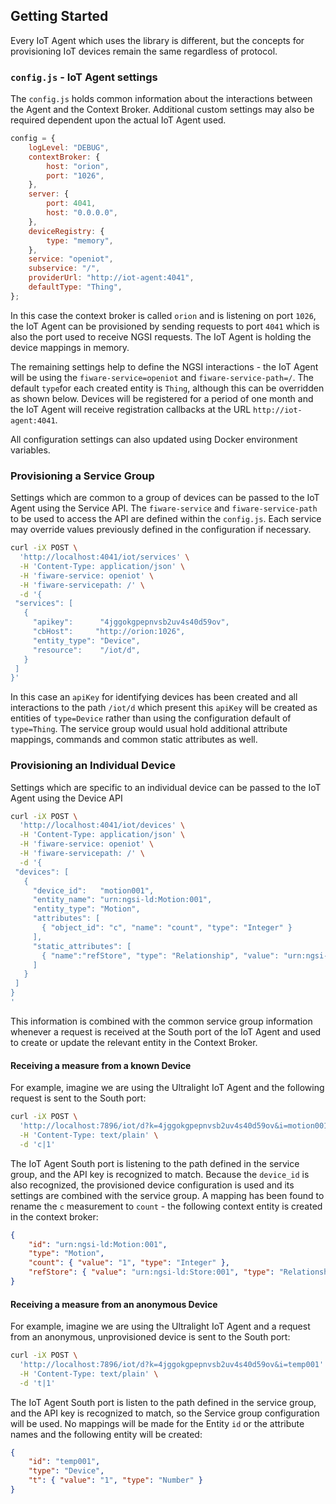 ## Getting Started

Every IoT Agent which uses the library is different, but the concepts for provisioning IoT devices remain the same
regardless of protocol.

### `config.js` - IoT Agent settings

The `config.js` holds common information about the interactions between the Agent and the Context Broker. Additional
custom settings may also be required dependent upon the actual IoT Agent used.

```javascript
config = {
    logLevel: "DEBUG",
    contextBroker: {
        host: "orion",
        port: "1026",
    },
    server: {
        port: 4041,
        host: "0.0.0.0",
    },
    deviceRegistry: {
        type: "memory",
    },
    service: "openiot",
    subservice: "/",
    providerUrl: "http://iot-agent:4041",
    defaultType: "Thing",
};
```

In this case the context broker is called `orion` and is listening on port `1026`, the IoT Agent can be provisioned by
sending requests to port `4041` which is also the port used to receive NGSI requests. The IoT Agent is holding the
device mappings in memory.

The remaining settings help to define the NGSI interactions - the IoT Agent will be using the `fiware-service=openiot`
and `fiware-service-path=/`. The default `type`for each created entity is `Thing`, although this can be overridden as
shown below. Devices will be registered for a period of one month and the IoT Agent will receive registration callbacks
at the URL `http://iot-agent:4041`.

All configuration settings can also updated using Docker environment variables.

### Provisioning a Service Group

Settings which are common to a group of devices can be passed to the IoT Agent using the Service API. The
`fiware-service` and `fiware-service-path` to be used to access the API are defined within the `config.js`. Each service
may override values previously defined in the configuration if necessary.

```bash
curl -iX POST \
  'http://localhost:4041/iot/services' \
  -H 'Content-Type: application/json' \
  -H 'fiware-service: openiot' \
  -H 'fiware-servicepath: /' \
  -d '{
 "services": [
   {
     "apikey":      "4jggokgpepnvsb2uv4s40d59ov",
     "cbHost":     "http://orion:1026",
     "entity_type": "Device",
     "resource":    "/iot/d",
   }
 ]
}'
```

In this case an `apiKey` for identifying devices has been created and all interactions to the path `/iot/d` which
present this `apiKey` will be created as entities of `type=Device` rather than using the configuration default of
`type=Thing`. The service group would usual hold additional attribute mappings, commands and common static attributes as
well.

### Provisioning an Individual Device

Settings which are specific to an individual device can be passed to the IoT Agent using the Device API

```bash
curl -iX POST \
  'http://localhost:4041/iot/devices' \
  -H 'Content-Type: application/json' \
  -H 'fiware-service: openiot' \
  -H 'fiware-servicepath: /' \
  -d '{
 "devices": [
   {
     "device_id":   "motion001",
     "entity_name": "urn:ngsi-ld:Motion:001",
     "entity_type": "Motion",
     "attributes": [
       { "object_id": "c", "name": "count", "type": "Integer" }
     ],
     "static_attributes": [
       { "name":"refStore", "type": "Relationship", "value": "urn:ngsi-ld:Store:001"}
     ]
   }
 ]
}
'
```

This information is combined with the common service group information whenever a request is received at the South port
of the IoT Agent and used to create or update the relevant entity in the Context Broker.

#### Receiving a measure from a known Device

For example, imagine we are using the Ultralight IoT Agent and the following request is sent to the South port:

```bash
curl -iX POST \
  'http://localhost:7896/iot/d?k=4jggokgpepnvsb2uv4s40d59ov&i=motion001' \
  -H 'Content-Type: text/plain' \
  -d 'c|1'
```

The IoT Agent South port is listening to the path defined in the service group, and the API key is recognized to match.
Because the `device_id` is also recognized, the provisioned device configuration is used and its settings are combined
with the service group. A mapping has been found to rename the `c` measurement to `count` - the following context entity
is created in the context broker:

```json
{
    "id": "urn:ngsi-ld:Motion:001",
    "type": "Motion",
    "count": { "value": "1", "type": "Integer" },
    "refStore": { "value": "urn:ngsi-ld:Store:001", "type": "Relationship" }
}
```

#### Receiving a measure from an anonymous Device

For example, imagine we are using the Ultralight IoT Agent and a request from an anonymous, unprovisioned device is sent
to the South port:

```bash
curl -iX POST \
  'http://localhost:7896/iot/d?k=4jggokgpepnvsb2uv4s40d59ov&i=temp001' \
  -H 'Content-Type: text/plain' \
  -d 't|1'
```

The IoT Agent South port is listen to the path defined in the service group, and the API key is recognized to match, so
the Service group configuration will be used. No mappings will be made for the Entity `id` or the attribute names and
the following entity will be created:

```json
{
    "id": "temp001",
    "type": "Device",
    "t": { "value": "1", "type": "Number" }
}
```
